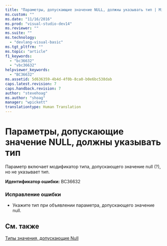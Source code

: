 ```yaml
---
title: "Параметры, допускающие значение NULL, должны указывать тип | Microsoft Docs"
ms.custom: ""
ms.date: "11/16/2016"
ms.prod: "visual-studio-dev14"
ms.reviewer: ""
ms.suite: ""
ms.technology: 
  - "devlang-visual-basic"
ms.tgt_pltfrm: ""
ms.topic: "article"
f1_keywords: 
  - "bc36632"
  - "vbc36632"
helpviewer_keywords: 
  - "BC36632"
ms.assetid: 5d636359-4b4d-4f0b-8ca0-b0e6bc538dab
caps.latest.revision: 7
caps.handback.revision: 7
author: "stevehoag"
ms.author: "shoag"
manager: "wpickett"
translationtype: Human Translation
---
```

# Параметры, допускающие значение NULL, должны указывать тип
Параметр включает модификатор типа, допускающего значение null \(?\), но не указывает тип.  
  
 **Идентификатор ошибки:** BC36632  
  
### Исправление ошибки  
  
-   Укажите тип при объявлении параметра, допускающего значение null.  
  
## См. также  
 [Типы значения, допускающие Null](../../visual-basic/programming-guide/language-features/data-types/nullable-value-types.md)